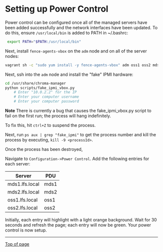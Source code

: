 # <a name="Top"></a>Setting up Power Control

Power control can be configured once all of the managed servers have been added successfully and the network interfaces have been updated. To do this, ensure `/usr/local/bin` is added to PATH in ~/.bashrc:

```bash
 export PATH="$PATH:/usr/local/bin"
```

Next, install `fence-agents-vbox` on the `adm` node and on all of the server nodes:

```bash
vagrant sh -c "sudo yum install -y fence-agents-vbox" adm oss1 oss2 mds1 mds2
```

Next, ssh into the `adm` node and install the "fake" IPMI hardware:


```bash
cd /usr/share/chroma-manager
python scripts/fake_ipmi_vbox.py
    # Enter "10.0.2.2" for the IP
    # Enter your computer username
    # Enter your computer password
```

**Note** There is currently a bug that causes the fake_ipmi_vbox.py script to fail on the first run; the process will hang indefinitely. 

To fix this, hit `ctrl+Z` to suspend the process. 

Next, run `ps aux | grep "fake_ipmi"` to get the process number and kill the process by executing, `kill -9 <processId>`. 

Once the process has been destroyed,

Navigate to `Configuration->Power Control`. Add the following entries for each server:

|Server|	PDU |
|--------|-------|
| mds1.lfs.local|mds1 |
| mds2.lfs.local|mds2 |
| oss1.lfs.local|oss1 |
| oss2.lfs.local|oss2 |

Initially, each entry will highlight with a light orange background. Wait for 30 seconds and refresh the page; each entry will now be green. Your power control is now setup.

---
[Top of page](#Top)